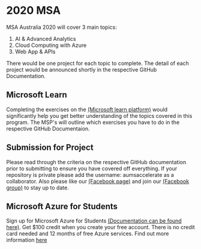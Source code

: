 # 2020 MSA

MSA Australia 2020 will cover 3 main topics: 
1) AI & Advanced Analytics
2) Cloud Computing with Azure
3) Web App & APIs
  
There would be one project for each topic to complete. The detail of each project would be announced shortly in the respective GitHub Documentation.

## Microsoft Learn
Completing the exercises on the [(Microsoft learn platform)](https://docs.microsoft.com/en-us/learn/) would significantly help you get better understanding of the topics covered in this program.
The MSP's will outline which exercises you have to do in the respective GitHub Documentaion.

## Submission for Project
Please read through the criteria on the respective GitHub documentation prior to submitting to ensure you have covered off everything. If your repository is private please add the username: aumsaccelerate as a collaborator.
Also please like our [(Facebook page)](https://www.facebook.com/msaaussie/) and join our [(Facebook group)](https://www.facebook.com/groups/235821840767124/) to stay up to date.

## Microsoft Azure for Students
Sign up for Microsoft Azure for Students [(Documentation can be found here)](https://github.com/AUMSA/2020-Phase-1/tree/master/Azure%20For%20Students). Get $100 credit when you create your free account. There is no credit card needed and 12 months of free Azure services. Find out more information [here](https://azure.microsoft.com/en-us/free/students/)
